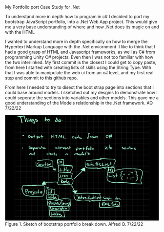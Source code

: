 My Portfolio port Case Study for .Net

To understand more in depth how to program in c# I decided to port my bootstrap JavaScript portfolio, into a .Net Web App project.
This would give me a very base understanding of where and how .Net does its magic on and with the HTML   

I wanted to understand more in depth specifically on how to merge the Hypertext Markup Language with the .Net enviornment. 
I like to think that I had a good grasp of HTML and Javascript frameworks, as well as C# from programming Unity C# projects. Even then
I was not too familiar with how the two interlinked. My first commit is the closest I could get to copy paste, from here 
I started  with creating lists of skills using the String Type. With that I was able 
to manipulate the web ui from an c# level, and my first real step and commit to this github repo. 

From here I needed to try to disect the boot strap page into sections that I could base around models. I sketched out my desgins
to demonstrate how I could seperate the sections into variables and other models. This gave me a good understanding of the Models 
relationship in the .Net framework. AQ 7/22/22

![Sketch of models and relationships](sketch_of_models_and_relationships.png)
Figure 1. Sketch of bootstrap portfolio break down.  Alfred Q. 7/22/22
